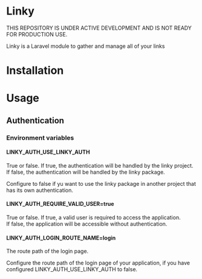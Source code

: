 # Linky 

THIS REPOSITORY IS UNDER ACTIVE DEVELOPMENT AND IS NOT READY FOR PRODUCTION USE.

Linky is a Laravel module to gather and manage all of your links

# Installation

# Usage

## Authentication

### Environment variables

#### LINKY_AUTH_USE_LINKY_AUTH
True or false. If true, the authentication will be handled by the linky project.
If false, the authentication will be handled by the linky package.

Configure to false if yu want to use the linky package in another project that
has its own authentication.

#### LINKY_AUTH_REQUIRE_VALID_USER=true
True or false. If true, a valid user is required to access the application.  
If false, the application will be accessible without authentication.

#### LINKY_AUTH_LOGIN_ROUTE_NAME=login
The route path of the login page.

Configure the route path of the login page of your application, if you have
configured LINKY_AUTH_USE_LINKY_AUTH to false.
